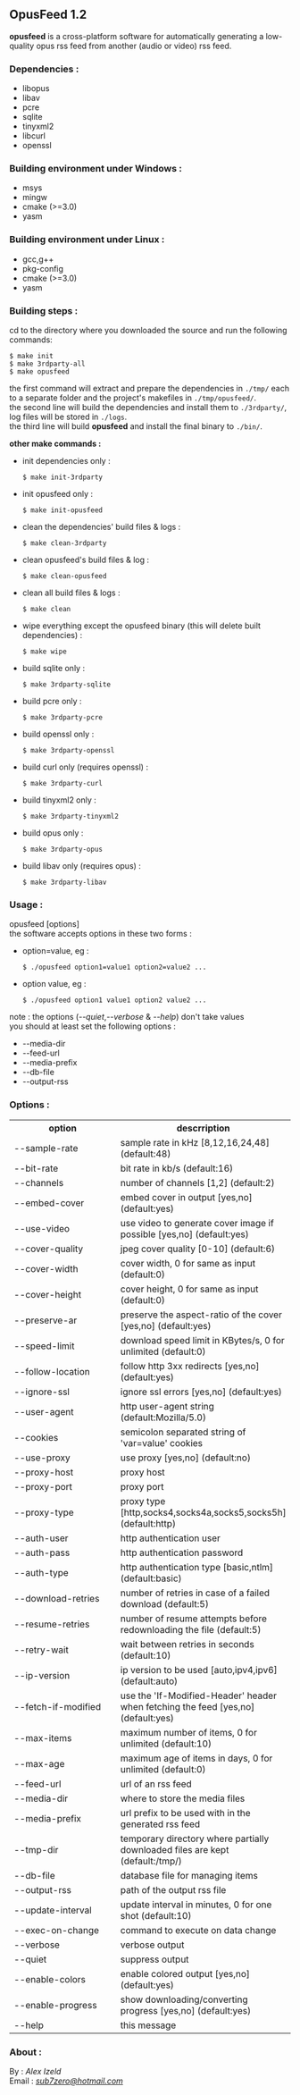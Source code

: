 ## OpusFeed 1.2 ##

**opusfeed** is a cross-platform software for automatically generating a low-quality opus rss feed from another (audio or video) rss feed.

### Dependencies : ###
- libopus
- libav
- pcre
- sqlite
- tinyxml2
- libcurl
- openssl

### Building environment under Windows : ###
- msys
- mingw
- cmake (>=3.0)
- yasm

### Building environment under Linux : ###
- gcc,g++
- pkg-config
- cmake (>=3.0)
- yasm

### Building steps : ###
cd to the directory where you downloaded the source and run the following commands:

	$ make init
	$ make 3rdparty-all
	$ make opusfeed
the first command will extract and prepare the dependencies in `./tmp/` each to a separate folder and the project's makefiles in `./tmp/opusfeed/`.  
the second line will build the dependencies and install them to `./3rdparty/`, log files will be stored in `./logs`.  
the third line will build **opusfeed** and install the final binary to `./bin/`.

**other make commands :**

 -  init dependencies only :

		$ make init-3rdparty  
 -  init opusfeed only :

		$ make init-opusfeed  
 -  clean the dependencies' build files & logs :

		$ make clean-3rdparty  
 -  clean opusfeed's build files & log :

		$ make clean-opusfeed 
 -  clean all build files & logs :

		$ make clean  
 -  wipe everything except the opusfeed binary (this will delete built dependencies) :

		$ make wipe  
 -  build sqlite only :

		$ make 3rdparty-sqlite 
 -  build pcre only :

		$ make 3rdparty-pcre 
 -  build openssl only :

		$ make 3rdparty-openssl
 -  build curl only (requires openssl) :

		$ make 3rdparty-curl
 -  build tinyxml2 only :

		$ make 3rdparty-tinyxml2
 -  build opus only :

		$ make 3rdparty-opus
 -  build libav only (requires opus) :

		$ make 3rdparty-libav

### Usage : ###
opusfeed [options]  
the software accepts options in these two forms :  

 -  option=value, eg :

		$ ./opusfeed option1=value1 option2=value2 ...
 -  option value, eg :

		$ ./opusfeed option1 value1 option2 value2 ...

note : the options (*--quiet*,*--verbose* & *--help*) don't take values  
you should at least set the following options :

- --media-dir
- --feed-url
- --media-prefix
- --db-file
- --output-rss

### Options : ###

<table>
	<tr>
		<th width="200">option</th>
		<th>descrription</th>
	</tr>
  <tr><td>--sample-rate</td><td>sample rate in kHz [8,12,16,24,48] (default:48)</td></tr>
  <tr><td>--bit-rate</td><td>bit rate in kb/s (default:16)</td></tr>
  <tr><td>--channels</td><td>number of channels [1,2] (default:2)</td></tr>
  <tr><td>--embed-cover</td><td>embed cover in output [yes,no] (default:yes)</td></tr>
  <tr><td>--use-video</td><td>use video to generate cover image if possible [yes,no] (default:yes)</td></tr>
  <tr><td>--cover-quality</td><td>jpeg cover quality [0-10] (default:6)</td></tr>
  <tr><td>--cover-width</td><td>cover width, 0 for same as input (default:0)</td></tr>
  <tr><td>--cover-height</td><td>cover height, 0 for same as input (default:0)</td></tr>
  <tr><td>--preserve-ar</td><td>preserve the aspect-ratio of the cover [yes,no] (default:yes)</td></tr>
  <tr><td>--speed-limit</td><td>download speed limit in KBytes/s, 0 for unlimited (default:0)</td></tr>
  <tr><td>--follow-location</td><td>follow http 3xx redirects [yes,no] (default:yes)</td></tr>
  <tr><td>--ignore-ssl</td><td>ignore ssl errors [yes,no] (default:yes)</td></tr>
  <tr><td>--user-agent</td><td>http user-agent string (default:Mozilla/5.0)</td></tr>
  <tr><td>--cookies</td><td>semicolon separated string of 'var=value' cookies</td></tr>
  <tr><td>--use-proxy</td><td>use proxy [yes,no] (default:no)</td></tr>
  <tr><td>--proxy-host</td><td>proxy host</td></tr>
  <tr><td>--proxy-port</td><td>proxy port</td></tr>
  <tr><td>--proxy-type</td><td>proxy type [http,socks4,socks4a,socks5,socks5h] (default:http)</td></tr>
  <tr><td>--auth-user</td><td>http authentication user</td></tr>
  <tr><td>--auth-pass</td><td>http authentication password</td></tr>
  <tr><td>--auth-type</td><td>http authentication type [basic,ntlm] (default:basic)</td></tr>
  <tr><td>--download-retries</td><td>number of retries in case of a failed download (default:5)</td></tr>
  <tr><td>--resume-retries</td><td>number of resume attempts before redownloading the file (default:5)</td></tr>
  <tr><td>--retry-wait</td><td>wait between retries in seconds (default:10)</td></tr>
  <tr><td>--ip-version</td><td>ip version to be used [auto,ipv4,ipv6] (default:auto)</td></tr>
  <tr><td>--fetch-if-modified</td><td>use the 'If-Modified-Header' header when fetching the feed [yes,no] (default:yes)</td></tr>
  <tr><td>--max-items</td><td>maximum number of items, 0 for unlimited (default:10)</td></tr>
  <tr><td>--max-age</td><td>maximum age of items in days, 0 for unlimited (default:0)</td></tr>
  <tr><td>--feed-url</td><td>url of an rss feed</td></tr>
  <tr><td>--media-dir</td><td>where to store the media files</td></tr>
  <tr><td>--media-prefix</td><td>url prefix to be used with in the generated rss feed</td></tr>
  <tr><td>--tmp-dir</td><td>temporary directory where partially downloaded files are kept (default:/tmp/)</td></tr>
  <tr><td>--db-file</td><td>database file for managing items</td></tr>
  <tr><td>--output-rss</td><td>path of the output rss file</td></tr>
  <tr><td>--update-interval</td><td>update interval in minutes, 0 for one shot (default:10)</td></tr>
  <tr><td>--exec-on-change</td><td>command to execute on data change</td></tr>
  <tr><td>--verbose</td><td>verbose output</td></tr>
  <tr><td>--quiet</td><td>suppress output</td></tr>
  <tr><td>--enable-colors</td><td>enable colored output [yes,no] (default:yes)</td></tr>
  <tr><td>--enable-progress</td><td>show downloading/converting progress [yes,no] (default:yes)</td></tr>
  <tr><td>--help</td><td>this message</td></tr>
</table>

### About : ###
By : *Alex Izeld*  
Email : *sub7zero@hotmail.com*